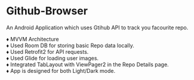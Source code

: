 # Github-Browser
An Android Application which uses Gtihub API to track you facourite repo.

♦ MVVM Architecture\
♦ Used Room DB for storing basic Repo data locally.\
♦ Used Retrofit2 for API requests.\
♦ Used Glide for loading user images.\
♦ Integrated TabLayout with ViewPager2 in the Repo Details page.\
♦ App is designed for both Light/Dark mode.
